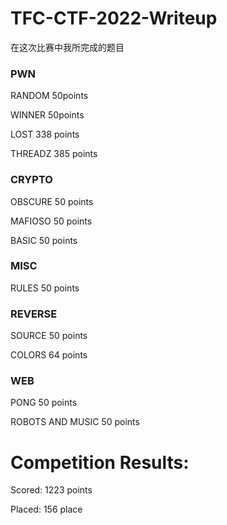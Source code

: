 # TFC-CTF-2022-Writeup

在这次比赛中我所完成的题目

### PWN

RANDOM    50points

WINNER    50points

LOST    338 points

THREADZ 385 points

### CRYPTO

OBSCURE  50 points

MAFIOSO  50 points

BASIC    50 points

### MISC

RULES    50 points

### REVERSE 

SOURCE   50 points

COLORS   64 points

### WEB

PONG     50 points

ROBOTS AND MUSIC  50 points

# Competition Results:
Scored: 1223 points

Placed: 156 place
